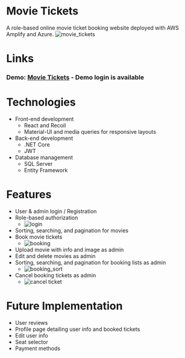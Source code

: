 # Movie Tickets
A role-based online movie ticket booking website deployed with AWS Amplify and Azure.
![movie_tickets](https://user-images.githubusercontent.com/51396212/113906996-b51fb580-9789-11eb-95e0-723d5aacb3e9.png)

# Links
### Demo: [Movie Tickets](https://master.dmj9f41zlkf3d.amplifyapp.com/) - Demo login is available

# Technologies
- Front-end development
	- React and Recoil
	- Material-UI and media queries for responsive layouts
- Back-end development
	- .NET Core
	- JWT
- Database management
	- SQL Server
	- Entity Framework
	
# Features
- User & admin login / Registration
- Role-based authorization
	- ![login](https://user-images.githubusercontent.com/51396212/113982825-15e8d580-97fe-11eb-9419-5369e47fff32.png) 
- Sorting, searching, and pagination for movies
- Book movie tickets
	- ![booking](https://user-images.githubusercontent.com/51396212/113982819-15503f00-97fe-11eb-8b6e-880e15c13c3b.png) 
- Upload movie with info and image as admin
- Edit and delete movies as admin
- Sorting, searching, and pagination for booking lists as admin
	- ![booking_sort](https://user-images.githubusercontent.com/51396212/113982817-14b7a880-97fe-11eb-9c3e-ebe64eb7aadf.png) 
- Cancel booking tickets as admin
	- ![cancel ticket](https://user-images.githubusercontent.com/51396212/113982812-11bcb800-97fe-11eb-8ad1-6c50a93919e9.png) 

# Future Implementation
- User reviews
- Profile page detailing user info and booked tickets
- Edit user info
- Seat selector
- Payment methods
